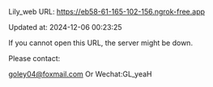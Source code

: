 Lily_web URL: https://eb58-61-165-102-156.ngrok-free.app

Updated at: 2024-12-06 00:23:25

If you cannot open this URL, the server might be down.

Please contact: 

goley04@foxmail.com Or Wechat:GL_yeaH